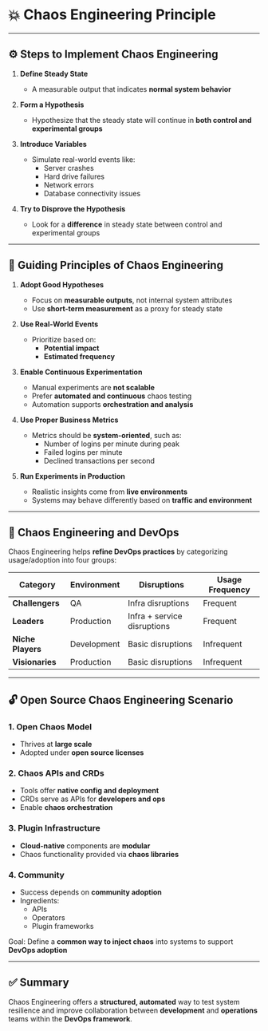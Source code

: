 # 💥 Chaos Engineering Principle

---

## ⚙️ Steps to Implement Chaos Engineering

1. **Define Steady State**
   - A measurable output that indicates **normal system behavior**

2. **Form a Hypothesis**
   - Hypothesize that the steady state will continue in **both control and experimental groups**

3. **Introduce Variables**
   - Simulate real-world events like:
     - Server crashes
     - Hard drive failures
     - Network errors
     - Database connectivity issues

4. **Try to Disprove the Hypothesis**
   - Look for a **difference** in steady state between control and experimental groups

---

## 📌 Guiding Principles of Chaos Engineering

1. **Adopt Good Hypotheses**
   - Focus on **measurable outputs**, not internal system attributes
   - Use **short-term measurement** as a proxy for steady state

2. **Use Real-World Events**
   - Prioritize based on:
     - **Potential impact**
     - **Estimated frequency**

3. **Enable Continuous Experimentation**
   - Manual experiments are **not scalable**
   - Prefer **automated and continuous** chaos testing
   - Automation supports **orchestration and analysis**

4. **Use Proper Business Metrics**
   - Metrics should be **system-oriented**, such as:
     - Number of logins per minute during peak
     - Failed logins per minute
     - Declined transactions per second

5. **Run Experiments in Production**
   - Realistic insights come from **live environments**
   - Systems may behave differently based on **traffic and environment**

---

## 🔄 Chaos Engineering and DevOps

Chaos Engineering helps **refine DevOps practices** by categorizing usage/adoption into four groups:

| Category     | Environment       | Disruptions             | Usage Frequency     |
|--------------|-------------------|--------------------------|---------------------|
| **Challengers**  | QA                 | Infra disruptions         | Frequent             |
| **Leaders**      | Production          | Infra + service disruptions | Frequent             |
| **Niche Players**| Development         | Basic disruptions         | Infrequent           |
| **Visionaries**  | Production          | Basic disruptions         | Infrequent           |

---

## 🔓 Open Source Chaos Engineering Scenario

### 1. **Open Chaos Model**
- Thrives at **large scale**
- Adopted under **open source licenses**

### 2. **Chaos APIs and CRDs**
- Tools offer **native config and deployment**
- CRDs serve as APIs for **developers and ops**
- Enable **chaos orchestration**

### 3. **Plugin Infrastructure**
- **Cloud-native** components are **modular**
- Chaos functionality provided via **chaos libraries**

### 4. **Community**
- Success depends on **community adoption**
- Ingredients:
  - APIs
  - Operators
  - Plugin frameworks

Goal: Define a **common way to inject chaos** into systems to support **DevOps adoption**

---

## ✅ Summary

Chaos Engineering offers a **structured, automated** way to test system resilience and improve collaboration between **development** and **operations** teams within the **DevOps framework**.
